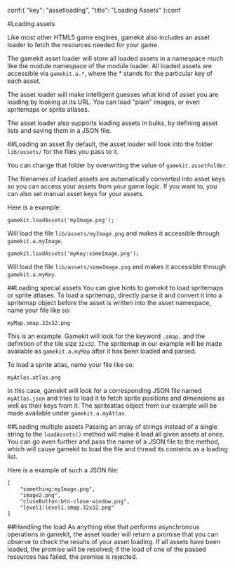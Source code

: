 conf:{
    "key": "assetloading",
    "title": "Loading Assets"
}:conf

#Loading assets

Like most other HTML5 game engines, gamekit also includes an asset loader to fetch the resources needed
for your game.

The gamekit asset loader will store all loaded assets in a namespace much like the module namespace of
the module loader. All loaded assets are accessible via `gamekit.a.*`, where the * stands for the particular
key of each asset.

The asset loader will make intelligent guesses what kind of asset you are loading by looking at its URL.
You can load "plain" images, or even spritemaps or sprite atlases.

The asset loader also supports loading assets in bulks, by defining asset lists and saving them in a JSON file.


##Loading an asset
By default, the asset loader will look into the folder `lib/assets/` for the files you pass to it.

You can change that folder by overwriting the value of `gamekit.assetFolder`.

The filenames of loaded assets are automatically converted into asset keys so you can access your assets
from your game logic. If you want to, you can also set manual asset keys for your assets.

Here is a example:

    gamekit.loadAssets('myImage.png');

Will load the file `lib/assets/myImage.png` and makes it accessible through `gamekit.a.myImage`.

    gamekit.loadAssets('myKey:someImage.png');

Will load the file `lib/assets/someImage.png` and makes it accessible through `gamekit.a.myKey`.



##Loading special assets
You can give hints to gamekit to load spritemaps or sprite atlases. To load a spritemap, directly
parse it and convert it into a spritemap object before the asset is written into the asset namespace,
name your file like so:

    myMap.smap.32x32.png

This is an example. Gamekit will look for the keyword `.smap.` and the definition of the tile size `32x32`.
The spritemap in our example will be made available as `gamekit.a.myMap` after it has been loaded and parsed.

To load a sprite atlas, name your file like so:

    myAtlas.atlas.png

In this case, gamekit will look for a corresponding JSON file named `myAtlas.json` and tries to load it to
fetch sprite positions and dimensions as well as their keys from it. The spriteatlas object from our example
will be made available under `gamekit.a.myAtlas`.


##Loading multiple assets
Passing an array of strings instead of a single string to the `loadAssets()` method will make it load all given
assets at once. You can go even further and pass the name of a JSON file to the method, which will cause gamekit
to load the file and thread its contents as a loading list.

Here is a example of such a JSON file:

    [
        "something:myImage.png",
        "image2.png",
        "closeButton:btn-close-window.png",
        "level1:level1.smap.32x32.png"
    ]


##Handling the load
As anything else that performs asynchronous operations in gamekit, the asset loader will return a promise that
you can observe to check the results of your asset loading. If all assets have been loaded, the promise will be
resolved; if the load of one of the passed resources has failed, the promise is rejected.